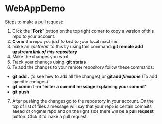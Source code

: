 # WebAppDemo

Steps to make a pull request:
1. Click the "__Fork__" button on the top right corner to copy a version of this repo to your account.
2. __Clone__ the repo you just forked to your local machine. 
3. make an _upstream_ to this by using this command: __git remote add upstream *link of this repository*__
4. Make the changes you want.
5. Track your chanegs using: __git status__
6. To add the changes to your remote repository follow these commands:
* __git add .__ (to see how to add all the changes) or __git add *filename*__ (To add specific chnages)
* __git commit -m "enter a commit message explaining your commit"__
* __git push__
7. After pushing the changes go to the repository in your account. On the top of list of files a message will say that your repo is certain commits ahead of original repo and on the right side there will be a __pull request__ button. Click it to make a pull request.
